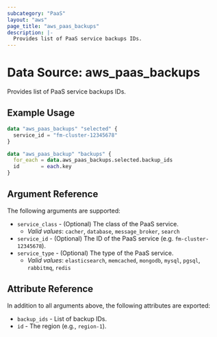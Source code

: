 ```yaml
---
subcategory: "PaaS"
layout: "aws"
page_title: "aws_paas_backups"
description: |-
  Provides list of PaaS service backups IDs.
---
```


# Data Source: aws_paas_backups

Provides list of PaaS service backups IDs.

## Example Usage

```terraform
data "aws_paas_backups" "selected" {
  service_id = "fm-cluster-12345678"
}

data "aws_paas_backup" "backups" {
  for_each = data.aws_paas_backups.selected.backup_ids
  id       = each.key
}
```

## Argument Reference

The following arguments are supported:

* `service_class` - (Optional) The class of the PaaS service.
    * _Valid values_: `cacher`, `database`, `message_broker`, `search`
* `service_id` - (Optional) The ID of the PaaS service (e.g. `fm-cluster-12345678`).
* `service_type` - (Optional) The type of the PaaS service.
    * _Valid values_: `elasticsearch`, `memcached`, `mongodb`, `mysql`, `pgsql`, `rabbitmq`, `redis`

## Attribute Reference

In addition to all arguments above, the following attributes are exported:

* `backup_ids` - List of backup IDs.
* `id` - The region (e.g., `region-1`).
